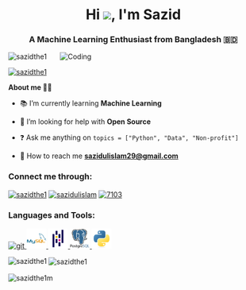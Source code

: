 <h1 align="center">Hi <img src="https://raw.githubusercontent.com/iampavangandhi/iampavangandhi/master/gifs/Hi.gif" width="30px">, I'm Sazid</h1>
<h3 align="center">A Machine Learning Enthusiast from Bangladesh 🇧🇩</h3>

<img align="right" alt="Coding" width="400" src="https://thereactivedeveloper.com/assets/hero-me-dark.gif">

<p align="left"> <img src="https://komarev.com/ghpvc/?username=sazidthe1&label=Profile%20views&color=0eb6a3&style=flat" alt="sazidthe1" /> </p>

<p align="left"> <a href="https://twitter.com/sazidthe1" target="blank"><img src="https://img.shields.io/twitter/follow/sazidthe1?logo=twitter&style=for-the-badge" alt="sazidthe1" /></a> </p>

**About me 🙋‍♂️**

- 📚 I’m currently learning **Machine Learning**

- 🤝 I’m looking for help with **Open Source**

- ❓ Ask me anything on ``` topics = ["Python", "Data", "Non-profit"] ```

- 📧 How to reach me **sazidulislam29@gmail.com**

<h3 align="left">Connect me through:</h3>
<p align="left">
<a href="https://twitter.com/sazidthe1" target="blank"><img align="center" src="https://raw.githubusercontent.com/rahuldkjain/github-profile-readme-generator/master/src/images/icons/Social/twitter.svg" alt="sazidthe1" height="30" width="40" /></a>
<a href="https://linkedin.com/in/sazidulislam" target="blank"><img align="center" src="https://raw.githubusercontent.com/rahuldkjain/github-profile-readme-generator/master/src/images/icons/Social/linked-in-alt.svg" alt="sazidulislam" height="30" width="40" /></a>
<a href="https://discord.gg/7103" target="blank"><img align="center" src="https://raw.githubusercontent.com/rahuldkjain/github-profile-readme-generator/master/src/images/icons/Social/discord.svg" alt="7103" height="30" width="40" /></a>
</p>

<h3 align="left">Languages and Tools:</h3>
<p align="left"> <a href="https://git-scm.com/" target="_blank" rel="noreferrer"> <img src="https://www.vectorlogo.zone/logos/git-scm/git-scm-icon.svg" alt="git" width="40" height="40"/> </a> <a href="https://www.mysql.com/" target="_blank" rel="noreferrer"> <img src="https://raw.githubusercontent.com/devicons/devicon/master/icons/mysql/mysql-original-wordmark.svg" alt="mysql" width="40" height="40"/> </a> <a href="https://pandas.pydata.org/" target="_blank" rel="noreferrer"> <img src="https://raw.githubusercontent.com/devicons/devicon/2ae2a900d2f041da66e950e4d48052658d850630/icons/pandas/pandas-original.svg" alt="pandas" width="40" height="40"/> </a> <a href="https://www.postgresql.org" target="_blank" rel="noreferrer"> <img src="https://raw.githubusercontent.com/devicons/devicon/master/icons/postgresql/postgresql-original-wordmark.svg" alt="postgresql" width="40" height="40"/> </a> <a href="https://www.python.org" target="_blank" rel="noreferrer"> <img src="https://raw.githubusercontent.com/devicons/devicon/master/icons/python/python-original.svg" alt="python" width="40" height="40"/> </a> </p>

<p><img align="left" src="https://github-readme-stats.vercel.app/api/top-langs?username=sazidthe1&show_icons=true&locale=en&layout=compact" alt="sazidthe1" /></p>

<p>&nbsp;<img align="center" src="https://github-readme-stats.vercel.app/api?username=sazidthe1&show_icons=true&locale=en" alt="sazidthe1" /></p>

<p><img align="center" src="https://github-readme-streak-stats.herokuapp.com/?user=sazidthe1&" alt="sazidthe1m" /></p>




<!---
sazidthe1/sazidthe1 is a ✨ special ✨ repository because its `README.md` (this file) appears on your GitHub profile.
You can click the Preview link to take a look at your changes.
--->
